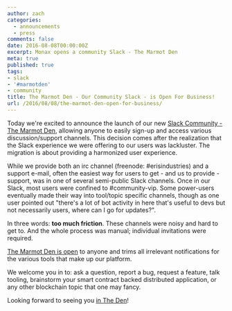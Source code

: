 ```yaml
---
author: zach
categories:
  - announcements
  - press
comments: false
date: 2016-08-08T00:00:00Z
excerpt: Monax opens a community Slack - The Marmot Den
meta: true
published: true
tags:
- slack
- '#marmotden'
- community
title: The Marmot Den - Our Community Slack - is Open For Business!
url: /2016/08/08/the-marmot-den-open-for-business/
---
```


Today we're excited to announce the launch of our new [Slack Community - The Marmot Den](https://slack.monax.io), allowing anyone to easily sign-up and access various discussion/support channels. This decision comes after the realization that the Slack experience we were offering to our users was lackluster. The migration is about providing a harmonized user experience.

While we provide both an irc channel (freenode: #erisindustries) and a support e-mail, often the easiest way for users to get - and us to provide - support, was in one of several semi-public Slack channels. Once in our Slack, most users were confined to #community-vip. Some power-users eventually made their way into tool/topic specific channels, though as one user pointed out "there's a lot of bot activity in here that's useful to devs but not necessarily users, where can I go for updates?".

In three words: **too much friction**. These channels were noisy and hard to get to. And the whole process was manual; individual invitations were required.

[The Marmot Den is open](https://slack.monax.io) to anyone and trims all irrelevant notifications for the various tools that make up our platform.

We welcome you in to: ask a question, report a bug, request a feature, talk tooling, brainstorm your smart contract backed distributed application, or any other blockchain topic that one may fancy.

Looking forward to seeing you [in The Den](https://slack.monax.io)!
